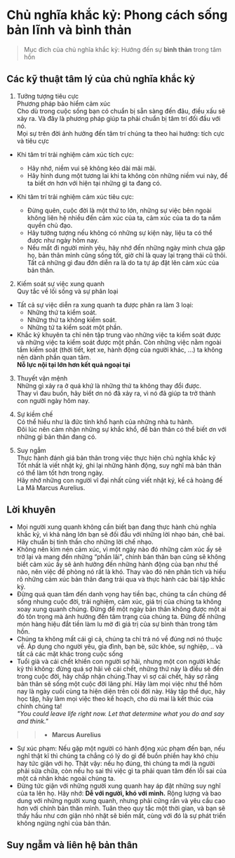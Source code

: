 # Chủ nghĩa khắc kỷ: Phong cách sống bản lĩnh và bình thản
> Mục đích của chủ nghĩa khắc kỷ: Hướng đến sự **bình thản** trong tâm hồn
## Các kỹ thuật tâm lý của chủ nghĩa khắc kỷ
1. Tưởng tượng tiêu cực</br>
  Phương pháp bảo hiểm cảm xúc</br>
  Cho dù trong cuộc sống bạn có chuẩn bị sẵn sàng đến đâu, điều xấu sẽ xảy ra. Và đây là phương pháp giúp ta phải chuẩn bị tâm trí đối đầu với nó.</br>
  Mọi sự trên đời ảnh hưởng đến tâm trí chúng ta theo hai hướng: tích cực và tiêu cực </br>
  + Khi tâm trí trải nghiệm cảm xúc tích cực: 
    - Hãy nhớ, niềm vui sẽ không kéo dài mãi mãi.
    - Hãy hình dung một tương lai khi ta không còn những niềm vui này, để ta biết ơn hơn với hiện tại những gì ta đang có.</br>

  + Khi tâm trí trải nghiệm cảm xúc tiêu cực:
    - Đừng quên, cuộc đời là một thứ to lớn, những sự việc bên ngoài không liên hệ nhiều đến cảm xúc của ta, cảm xúc của ta do ta nắm quyền chủ đạo.
    - Hãy tưởng tượng nếu không có những sự kiện này, liệu ta có thể được như ngày hôm nay.
    - Nếu mất đi người mình yêu, hãy nhớ đến những ngày mình chưa gặp họ, bản thân mình cũng sống tốt, giờ chỉ là quay lại trạng thái cũ thôi. Tất cả những gì đau đớn diễn ra là do ta tự áp đặt lên cảm xúc của bản thân.

2. Kiếm soát sự việc xung quanh</br>
  Quy tắc về lối sống và sự phân loại</br>
  + Tất cả sự việc diễn ra xung quanh ta được phân ra làm 3 loại:</br>
    - Những thứ ta kiểm soát.</br>
    - Những thứ ta không kiểm soát.</br>
    - Những tứ ta kiểm soát một phần.</br>
  + Khắc kỷ khuyên ta chỉ nên tập trung vào những việc ta kiểm soát được và những việc ta kiểm soát được một phần.
  Còn những việc nằm ngoài tầm kiểm soát (thời tiết, kẹt xe, hành động của người khác, ...) ta không nên dành phần quan tâm.</br>
  **Nỗ lực nội tại lớn hơn kết quả ngoại tại**

3. Thuyết vận mệnh</br>
  Những gì xảy ra ở quá khứ là những thứ ta không thay đổi được.</br>
  Thay vì đau buồn, hãy biết ơn nó đã xảy ra, vì nó đã giúp ta trở thành con người ngày hôm nay.</br>

4. Sự kiềm chế</br>
  Có thể hiểu như là đức tính khổ hạnh của những nhà tu hành.</br>
  Đôi lúc nên cảm nhận những sự khắc khổ, để bản thân có thể biết ơn với những gì bản thân đang có.</br>

5. Suy ngẫm</br>
  Thực hành đánh giá bản thân trong việc thực hiện chủ nghĩa khắc kỷ</br>
  Tốt nhất là viết nhật ký, ghi lại những hành động, suy nghĩ mà bản thân có thể làm tốt hơn trong ngày.</br>
  Hãy nhớ những con người vĩ đại nhất cũng viết nhật ký, kể cả hoàng đế La Mã Marcus Aurelius.</br>

## Lời khuyên
+ Mọi người xung quanh không cần biết bạn đang thực hành chủ nghĩa khắc kỷ, vì khả năng lớn bạn sẽ đối đầu với những lời nhạo bán, chê bai. Hãy chuẩn bị tinh thần cho những lời chế nhạo.
+ Không nên kìm nén cảm xúc, vì một ngày nào đó những cảm xúc ấy sẽ trở lại và mang đến những “phần lãi", chính bản thân bạn cũng sẽ không biết cảm xúc ấy sẽ ảnh hưởng đến những hành động của bạn như thế nào, nên việc đề phòng nó rất là khó. Thay vào đó nên phân tích và hiểu rõ những cảm xúc bản thân đang trải qua và thực hành các bài tập khắc kỷ.
+ Đừng quá quan tâm đến danh vọng hay tiền bạc, chúng ta cần chúng để sống nhưng cuộc đời, trải nghiệm, cảm xúc, giá trị của chúng ta không xoay xung quanh chúng. Đừng để một ngày bản thân không được một ai đó tôn trọng mà ảnh hưởng đến tâm trạng của chúng ta. Đừng để những món hàng hiệu đắt tiền làm lu mờ đi giá trị của sự bình thản trong tâm hồn.
+ Chúng ta không mất cái gì cả, chúng ta chỉ trả nó về đúng nơi nó thuộc về. Áp dụng cho người yêu, gia đình, bạn bè, sức khỏe, sự nghiệp, .. và tất cả các mặt khác trong cuộc sống
+ Tuổi già và cái chết khiến con người sợ hãi, nhưng một con người khắc kỷ thì không: đừng quá sợ hãi về cái chết, những thứ này là điều sẽ đến trong cuộc đời, hãy chấp nhận chúng.Thay vì sợ cái chết, hãy sợ rằng bản thân sẽ sống một cuộc đời lãng phí. Hãy làm mọi việc như thể hôm nay là ngày cuối cùng ta hiện diện trên cõi đời này. Hãy tập thể dục, hãy học tập, hãy làm mọi việc theo kế hoạch, cho dù mai là kết thúc của chính chúng ta!</br>
*"You could leave life right now. Let that determine what you do and say and think."*
>>- **Marcus Aurelius**
+ Sự xúc phạm: Nếu gặp một người có hành động xúc phạm đến bạn, nếu nghĩ thật kĩ thì chúng ta chẳng có lý do gì để buồn phiền hay khó chịu hay tức giận với họ. Thật vậy: nếu họ đúng, thì chúng ta mới là người phải sửa chữa, còn nếu họ sai thì việc gì ta phải quan tâm đến lỗi sai của một cá nhân khác ngoài chúng ta.
+ Đừng tức giận với những người xung quanh hay áp đặt những suy nghĩ của ta lên họ.
Hãy nhớ: **Dễ với người, khó với mình.** Rộng lượng và bao dung với những người xung quanh, nhưng phải cứng rắn và yêu cầu cao hơn với chính bản thân mình. Tuân theo quy tắc một thời gian, và bạn sẽ thấy hầu như cơn giận nhỏ nhặt sẽ biến mất, cùng với đó là sự phát triển không ngừng nghỉ của bản thân.


## Suy ngẫm và liên hệ bản thân


